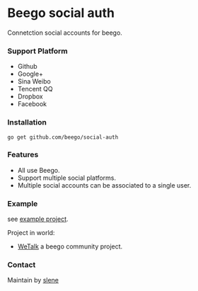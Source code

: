 # Beego social auth

Connetction social accounts for beego.

### Support Platform

* Github
* Google+
* Sina Weibo
* Tencent QQ
* Dropbox
* Facebook

### Installation

```
go get github.com/beego/social-auth
```

### Features

* All use Beego.
* Support multiple social platforms.
* Multiple social accounts can be associated to a single user.

### Example

see [example project](https://github.com/beego/social-auth/tree/master/example).

Project in world:

* [WeTalk](https://github.com/beego/wetalk) a beego community project.

### Contact

Maintain by [slene](https://github.com/slene)
